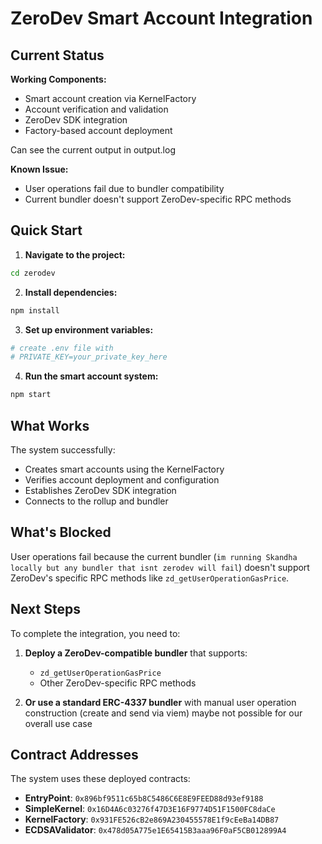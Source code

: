 # ZeroDev Smart Account Integration

##  Current Status
**Working Components:**
- Smart account creation via KernelFactory
- Account verification and validation
- ZeroDev SDK integration
- Factory-based account deployment

Can see the current output in output.log


**Known Issue:**
- User operations fail due to bundler compatibility
- Current bundler doesn't support ZeroDev-specific RPC methods

## Quick Start

1. **Navigate to the project:**
```bash
cd zerodev
```

2. **Install dependencies:**
```bash
npm install
```

3. **Set up environment variables:**
```bash
# create .env file with
# PRIVATE_KEY=your_private_key_here
```

4. **Run the smart account system:**
```bash
npm start
```

## What Works

The system successfully:
- Creates smart accounts using the KernelFactory
- Verifies account deployment and configuration
- Establishes ZeroDev SDK integration
- Connects to the rollup and bundler

## What's Blocked

User operations fail because the current bundler (`im running Skandha locally but any bundler that isnt zerodev will fail`) doesn't support ZeroDev's specific RPC methods like `zd_getUserOperationGasPrice`.

##  Next Steps

To complete the integration, you need to:

1. **Deploy a ZeroDev-compatible bundler** that supports:
   - `zd_getUserOperationGasPrice`
   - Other ZeroDev-specific RPC methods

2. **Or use a standard ERC-4337 bundler** with manual user operation construction (create and send via viem)
maybe not possible for our overall use case

## Contract Addresses

The system uses these deployed contracts:
- **EntryPoint**: `0x896bf9511c65b8C5486C6E8E9FEED88d93ef9188`
- **SimpleKernel**: `0x16D4A6c03276f47D3E16F9774D51F1500FC8daCe`
- **KernelFactory**: `0x931FE526cB2e869A230455578E1f9cEeBa14DB87`
- **ECDSAValidator**: `0x478d05A775e1E65415B3aaa96F0aF5CB012899A4`
